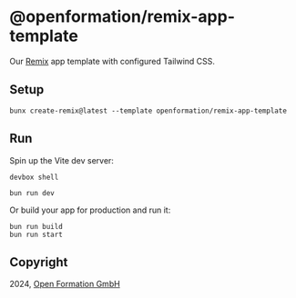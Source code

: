 # @openformation/remix-app-template

Our [Remix](https://remix.run) app template with configured Tailwind CSS.

## Setup

```shellscript
bunx create-remix@latest --template openformation/remix-app-template
```

## Run

Spin up the Vite dev server:

```shellscript
devbox shell

bun run dev
```

Or build your app for production and run it:

```shellscript
bun run build
bun run start
```

## Copyright

2024, [Open Formation GmbH](https://openformation.io)
